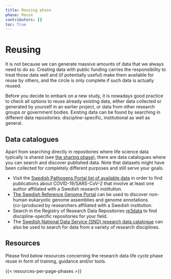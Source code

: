 ```yaml
---
title: Reusing phase
phase: Reuse
contributors: []
toc: True
---
```


# Reusing
It is not because we can generate massive amounts of data that we always need to do so. Creating data with public funding carries the responsibility to treat those data well and (if potentially useful) make them available for reuse by others, and the circle is only complete if such data is actually reused.

Before you decide to embark on a new study, it is nowadays good practice to check all options to reuse already existing data, either data collected or generated by yourself in an earlier project, or data from other research groups or government bodies. Existing data can be found by searching in different data repositories: discipline-specific, institutional as well as general. 

## Data catalogues
Apart from searching directly in repositories where life science data typically is shared (see [the sharing phase](/data-life-cycle/share/#recommended-discipline-specific-repositories)), there are data catalogues where you can search and discover published data. Note that datasets might have been collected for completely different purposes and still serve your goals.

* Visit the [Swedish Pathogens Portal list of available data](https://pathogens.se/datasets/all/) in order to find publications about COVID-19/SARS-CoV-2 that involve at least one author affiliated with a Swedish research institution.
* [The Swedish Reference Genome Portal](https://genomes.scilifelab.se) can be used to discover non-human eukaryotic genome assemblies and genome annotations (co-)produced by researchers affiliated with a Swedish institution. 
* Search in the Registry of Research Data Repositories [re3data](https://www.re3data.org) to find discipline-specific repositories for your field. 
* The [Swedish National Data Service (SND) research data catalogue](https://snd.gu.se/en/catalogue) can also be used to search for data from a variety of research disciplines. 

## Resources
Please find below resources concerning the research data life cycle phase reuse in form of training, guidance and/or tools.

{{< resources-per-page-phases >}}

